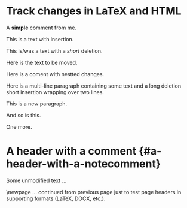 Track changes in LaTeX and HTML
===============================

A **simple** comment from me.

This is a text with insertion.

This is/was a text with a *short* deletion.

Here is the text to be moved.

Here is a coment with nestted changes.

Here is a multi-line paragraph containing some text and a long deletion short insertion wrapping over two lines.

This is a new paragraph.

And so is this.

One more.

A header with a comment {#a-header-with-a-notecomment}
=======================

Some unmodified text ...

\newpage
... continued from previous page just to test page headers in supporting formats (LaTeX, DOCX, etc.).
